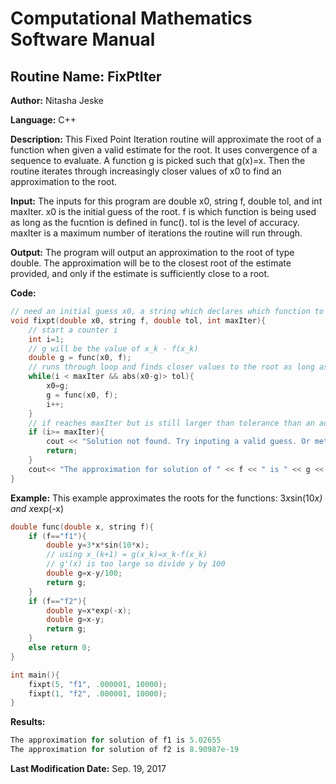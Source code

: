 # Computational Mathematics Software Manual

## **Routine Name:** FixPtIter

**Author:** Nitasha Jeske

**Language:** C++

**Description:** This Fixed Point Iteration routine will approximate the root of a function when given a valid estimate for the root. It uses convergence of a sequence to evaluate. A function g is picked such that g(x)=x. Then the routine iterates through increasingly closer values of x0 to find an approximation to the root. 

**Input:** The inputs for this program are double x0, string f, double tol, and int maxIter. x0 is the initial guess of the root. f is which function is being used as long as the fucntion is defined in func(). tol is the level of accuracy. maxIter is a maximum number of iterations the routine will run through.

**Output:** The program will output an approximation to the root of type double. The approximation will be to the closest root of the estimate provided, and only if the estimate is sufficiently close to a root. 

**Code:**
```C++
// need an initial guess x0, a string which declares which function to find roots of, a tolerance, and max number of iterations
void fixpt(double x0, string f, double tol, int maxIter){
    // start a counter i
    int i=1;
    // g will be the value of x_k - f(x_k)
    double g = func(x0, f);
    // runs through loop and finds closer values to the root as long as conditions are not met
    while(i < maxIter && abs(x0-g)> tol){
        x0=g;
        g = func(x0, f);
        i++;
    }
    // if reaches maxIter but is still larger than tolerance than an adequate solution is not found. tell user to input better guess.
    if (i>= maxIter){
        cout << "Solution not found. Try inputing a valid guess. Or method may diverge." << endl;
        return;
    }
    cout<< "The approximation for solution of " << f << " is " << g << endl;
}
```

**Example:** This example approximates the roots for the functions: 3*x*sin(10*x) and x*exp(-x) 
```C++
double func(double x, string f){
    if (f=="f1"){
        double y=3*x*sin(10*x);
        // using x_(k+1) = g(x_k)=x_k-f(x_k)
        // g'(x) is too large so divide y by 100
        double g=x-y/100;
        return g;
    }
    if (f=="f2"){
        double y=x*exp(-x);
        double g=x-y;
        return g;
    }
    else return 0;
}

int main(){
    fixpt(5, "f1", .000001, 10000);
    fixpt(1, "f2", .000001, 10000);
}
```

**Results:**  
```C++
The approximation for solution of f1 is 5.02655
The approximation for solution of f2 is 8.90987e-19
```

**Last Modification Date:** Sep. 19, 2017

